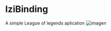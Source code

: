 # IziBinding
A simple League of legends aplication
![imagen](https://github.com/marcossol/IziBinding/assets/44753150/43b39792-2636-4c7d-906f-7aea2a284db2)
